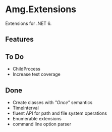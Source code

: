 # Amg.Extensions

Extensions for .NET 6.

## Features

## To Do

* ChildProcess
* Increase test coverage

## Done

* Create classes with *"Once"* semantics
* TimeInterval
* fluent API for path and file system operations
* Enumerable extensions
* command line option parser
